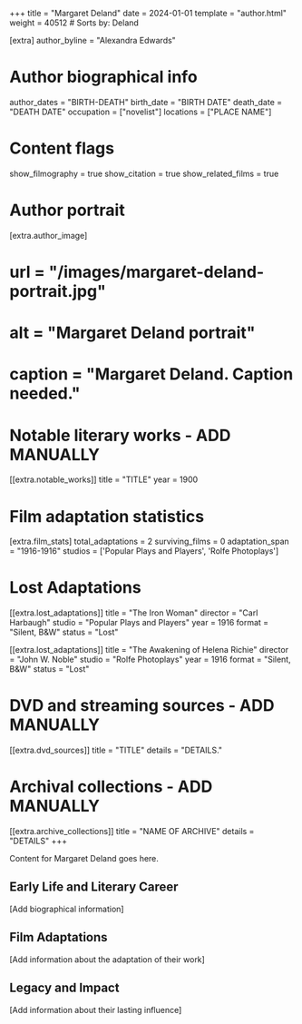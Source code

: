 +++
title = "Margaret Deland"
date = 2024-01-01
template = "author.html"
weight = 40512  # Sorts by: Deland


[extra]
author_byline = "Alexandra Edwards"

# Author biographical info
author_dates = "BIRTH-DEATH"
birth_date = "BIRTH DATE"
death_date = "DEATH DATE"
occupation = ["novelist"]
locations = ["PLACE NAME"]

# Content flags
show_filmography = true
show_citation = true
show_related_films = true

# Author portrait
[extra.author_image]
# url = "/images/margaret-deland-portrait.jpg"
# alt = "Margaret Deland portrait"
# caption = "Margaret Deland. Caption needed."

# Notable literary works - ADD MANUALLY
[[extra.notable_works]]
title = "TITLE"
year = 1900

# Film adaptation statistics
[extra.film_stats]
total_adaptations = 2
surviving_films = 0
adaptation_span = "1916-1916"
studios = ['Popular Plays and Players', 'Rolfe Photoplays']
# Lost Adaptations
[[extra.lost_adaptations]]
title = "The Iron Woman"
director = "Carl Harbaugh"
studio = "Popular Plays and Players"
year = 1916
format = "Silent, B&W"
status = "Lost"

[[extra.lost_adaptations]]
title = "The Awakening of Helena Richie"
director = "John W. Noble"
studio = "Rolfe Photoplays"
year = 1916
format = "Silent, B&W"
status = "Lost"


# DVD and streaming sources - ADD MANUALLY
[[extra.dvd_sources]]
title = "TITLE"
details = "DETAILS."

# Archival collections - ADD MANUALLY
[[extra.archive_collections]]
title = "NAME OF ARCHIVE"
details = "DETAILS"
+++

Content for Margaret Deland goes here. 

## Early Life and Literary Career

[Add biographical information]

## Film Adaptations

[Add information about the adaptation of their work]

## Legacy and Impact

[Add information about their lasting influence]
